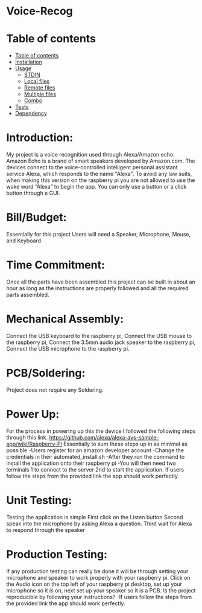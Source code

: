 # Voice-Recog

Table of contents
=================
  * [Table of contents](#table-of-contents)
  * [Installation](#Introduction)
  * [Usage](#usage)
    * [STDIN](#stdin)
    * [Local files](#local-files)
    * [Remote files](#remote-files)
    * [Multiple files](#multiple-files)
    * [Combo](#combo)
  * [Tests](#tests)
  * [Dependency](#dependency)
# Introduction: 
My project is a voice recognition used through Alexa/Amazon echo. Amazon Echo is a brand of smart speakers developed by Amazon.com. The devices connect to the voice-controlled intelligent personal assistant service Alexa, which responds to the name "Alexa". To avoid any law suits, when making this version on the raspberry pi you are not allowed to use the wake word “Alexa” to begin the app. You can only use a button or a click button through a GUI.

# Bill/Budget: 
Essentially for this project Users will need a Speaker, Microphone, Mouse, and Keyboard.

# Time Commitment:
Once all the parts have been assembled this project can be built in about an hour as long as the instructions are properly followed and all the required parts assembled.

# Mechanical Assembly:
Connect the USB keyboard to the raspberry pi, Connect the USB mouse to the raspberry pi, Connect the 3.5mm audio jack speaker to the raspberry pi, Connect the USB microphone to the raspberry pi.

# PCB/Soldering:
Project does not require any Soldering.

# Power Up:
For the process in powering up this the device I followed the following steps through this link.
https://github.com/alexa/alexa-avs-sample-app/wiki/Raspberry-Pi
Essentially to sum these steps up in as minimal as possible
-Users register for an amazon developer account
-Change the credentials in their automated_install.sh
-After they run the command to install the application onto their raspberry pi
-You will then need two terminals 1 to connect to the server 2nd to start the application.
If users follow the steps from the provided link the app should work perfectly.

# Unit Testing:
Testing the application is simple
First click on the Listen button 
Second speak into the microphone by asking Alexa a question.
Third wait for Alexa to respond through the speaker 
 
# Production Testing:
If any production testing can really be done it will be through setting your microphone and speaker to work properly with your raspberry pi. Click on the Audio icon on the top left of your raspberry pi desktop, set up your microphone so it is on, next set up your speaker so it is a PCB.
Is the project reproducible by following your instructions?
-If users follow the steps from the provided link the app should work perfectly.
